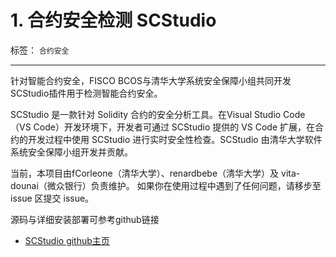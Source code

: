 # 1. 合约安全检测 SCStudio
标签： ``合约安全`` 

------

针对智能合约安全，FISCO BCOS与清华大学系统安全保障小组共同开发SCStudio插件用于检测智能合约安全。

SCStudio 是一款针对 Solidity 合约的安全分析工具。在Visual Studio Code（VS Code）开发环境下，开发者可通过 SCStudio 提供的 VS Code 扩展，在合约的开发过程中使用 SCStudio 进行实时安全性检查。SCStudio 由清华大学软件系统安全保障小组开发并贡献。

当前，本项目由fCorleone（清华大学）、renardbebe（清华大学）及 vita-dounai（微众银行）负责维护。 如果你在使用过程中遇到了任何问题，请移步至issue 区提交 issue。

源码与详细安装部署可参考github链接

- [SCStudio github主页](https://github.com/FISCO-BCOS/SCStudio)

